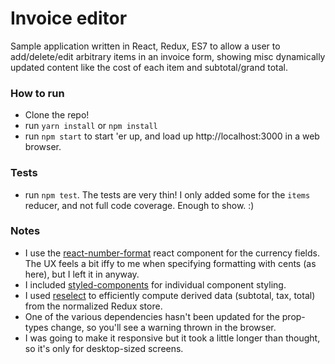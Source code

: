 # Invoice editor

Sample application written in React, Redux, ES7 to allow a user to add/delete/edit arbitrary items in an invoice form,
showing misc dynamically updated content like the cost of each item and subtotal/grand total.

### How to run

- Clone the repo!
- run `yarn install` or `npm install`
- run `npm start` to start 'er up, and load up http://localhost:3000 in a web browser.

### Tests

- run `npm test`. The tests are very thin! I only added some for the `items` reducer, and not full code coverage. 
Enough to show. :)

### Notes

- I use the [react-number-format](https://github.com/s-yadav/react-number-format) react component for the currency 
fields. The UX feels a bit iffy to me when specifying formatting with cents (as here), but I left it in anyway.
- I included [styled-components](https://github.com/styled-components/styled-components) for individual component
styling.
- I used [reselect](https://github.com/reactjs/reselect) to efficiently compute derived data (subtotal, tax, total) 
from the normalized Redux store. 
- One of the various dependencies hasn't been updated for the prop-types change, so you'll see a warning thrown in the 
browser.
- I was going to make it responsive but it took a little longer than thought, so it's only for desktop-sized screens.
